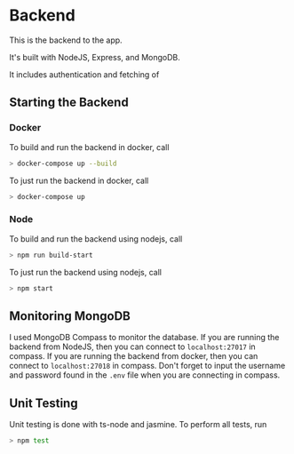 # Backend

This is the backend to the app.

It's built with NodeJS, Express, and MongoDB.

It includes authentication and fetching of 

## Starting the Backend

### Docker

To build and run the backend in docker, call

```bash
> docker-compose up --build
```

To just run the backend in docker, call

```bash
> docker-compose up
```

### Node

To build and run the backend using nodejs, call

```bash
> npm run build-start
```

To just run the backend using nodejs, call

```bash
> npm start
```

## Monitoring MongoDB

I used MongoDB Compass to monitor the database. If you are running the backend from NodeJS, then you can connect to `localhost:27017` in compass. If you are running the backend from docker, then you can connect to `localhost:27018` in compass. Don't forget to input the username and password found in the `.env` file when you are connecting in compass.

## Unit Testing

Unit testing is done with ts-node and jasmine. To perform all tests, run

```bash
> npm test
```